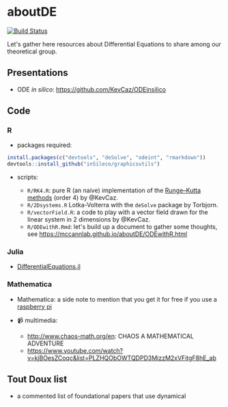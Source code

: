 # aboutDE

[![Build Status](https://travis-ci.org/McCannLab/aboutDE.svg?branch=devel)](https://travis-ci.org/McCannLab/aboutDE)

Let's gather here resources about Differential Equations to share among our
theoretical group.

## Presentations

- ODE *in silico*: https://github.com/KevCaz/ODEinsilico


## Code

### R

- packages required:

```r
install.packages(c("devtools", "deSolve", "odeint", "rmarkdown"))
devtools::install_github("inSileco/graphicsutils")
```

- scripts:

  - `R/RK4.R`: pure R (an naive) implementation of the [Runge–Kutta methods](https://en.wikipedia.org/wiki/Runge%E2%80%93Kutta_methods) (order 4) by @KevCaz.
  - `R/2Dsystems.R` Lotka-Volterra with the `deSolve` package by Torbjorn.
  - `R/vectorField.R`: a code to play with a vector field drawn for the linear system in 2 dimensions by @KevCaz.
  - `R/ODEwithR.Rmd`: let's build up a document to gather some thoughts, see https://mccannlab.github.io/aboutDE/ODEwithR.html

### Julia

- [DifferentialEquations.jl](http://docs.juliadiffeq.org/latest/)

### Mathematica

- Mathematica: a side note to mention that you get it for free if you use a [raspberry pi](http://www.wolfram.com/raspberry-pi/)


- :video_camera: multimedia:

  - http://www.chaos-math.org/en: CHAOS A MATHEMATICAL ADVENTURE
  - https://www.youtube.com/watch?v=kjBOesZCoqc&list=PLZHQObOWTQDPD3MizzM2xVFitgF8hE_ab



## Tout Doux list

- a commented list of foundational papers that use dynamical
